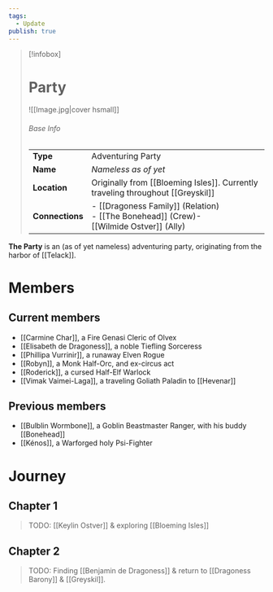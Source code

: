 ```yaml
---
tags:
  - Update
publish: true
---
```

> [!infobox]  
> # Party
> ![[Image.jpg|cover hsmall]]  
> ###### Base Info
> | | |  
> |---|---|  
> | **Type** | Adventuring Party | 
> | **Name** | *Nameless as of yet* |
> | **Location** | Originally from [[Bloeming Isles]]. Currently traveling throughout [[Greyskil]] |
> | **Connections** | - [[Dragoness Family]] (Relation)<br>- [[The Bonehead]] (Crew)-<br> [[Wilmide Ostver]] (Ally) |

**The Party** is an (as of yet nameless) adventuring party, originating from the harbor of [[Telack]]. 
# Members
## Current members
- [[Carmine Char]], a Fire Genasi Cleric of Olvex
- [[Elisabeth de Dragoness]], a noble Tiefling Sorceress
- [[Phillipa Vurrinir]], a runaway Elven Rogue
- [[Robyn]], a Monk Half-Orc, and ex-circus act
- [[Roderick]], a cursed Half-Elf Warlock
- [[Vimak Vaimei-Laga]], a traveling Goliath Paladin to [[Hevenar]]
## Previous members
- [[Bulblin Wormbone]], a Goblin Beastmaster Ranger, with his buddy [[Bonehead]]
- [[Kénos]], a Warforged holy Psi-Fighter
# Journey
## Chapter 1
>TODO: [[Keylin Ostver]] & exploring [[Bloeming Isles]]
## Chapter 2
>TODO: Finding [[Benjamin de Dragoness]] & return to [[Dragoness Barony]] & [[Greyskil]].
